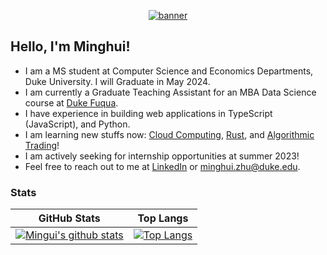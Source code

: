 <p align="center">
  <a href="https://navendu.me"><img src="https://pbs.twimg.com/profile_banners/1416121751843475456/1651700284/1500x500"(https://pbs.twimg.com/profile_banners/1416121751843475456/1651700284/1500x500) alt="banner" href=""></a>
  </br>
</p>

## Hello, I'm Minghui! 

* I am a MS student at Computer Science and Economics Departments, Duke University. I will Graduate in May 2024.
* I am currently a Graduate Teaching Assistant for an MBA Data Science course at [Duke Fuqua](https://www.fuqua.duke.edu/).
* I have experience in building web applications in TypeScript (JavaScript), and Python.
* I am learning new stuffs now: [Cloud Computing](https://noahgift.github.io/cloud-data-analysis-at-scale/syllabus), [Rust](https://doc.rust-lang.org/book/), and [Algorithmic Trading](https://math.duke.edu/courses/introduction-algorithmic-trading-financial-data-and-modeling)!
* I am actively seeking for internship opportunities at summer 2023!
* Feel free to reach out to me at [LinkedIn](https://www.linkedin.com/in/zhuminghui17/) or minghui.zhu@duke.edu.

### Stats

GitHub Stats               |  Top Langs
:-------------------------:|:-------------------------:
[![Mingui's github stats](https://github-readme-stats.vercel.app/api?username=zhuminghui17&show_icon=true&theme=dark)](https://github.com/zhuminghui17) |  [![Top Langs](https://github-readme-stats.vercel.app/api/top-langs/?username=zhuminghui17&layout=compact&theme=light)](https://github.com/anuraghazra/github-readme-stats)
